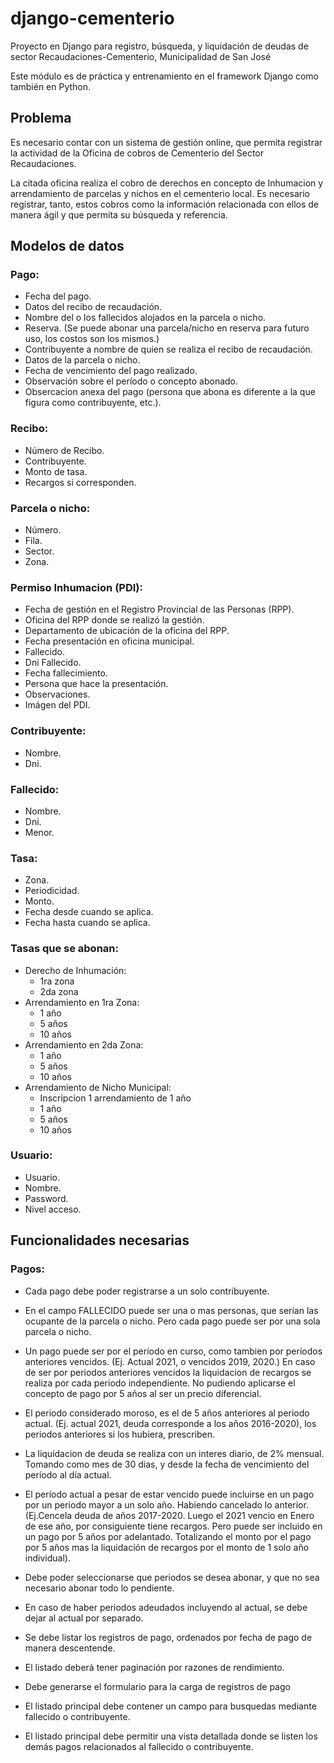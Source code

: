 # django-cementerio
Proyecto en Django para registro, búsqueda, y liquidación de deudas de sector Recaudaciones-Cementerio, Municipalidad de San José

Este módulo es de práctica y entrenamiento en el framework Django como también en Python.

## Problema
Es necesario contar con un sistema de gestión online, que permita registrar la actividad de la Oficina de cobros de Cementerio del Sector Recaudaciones.

La citada oficina realiza el cobro de derechos en concepto de Inhumacion y arrendamiento de parcelas y nichos en el cementerio local. Es necesario registrar, tanto, estos cobros como la información relacionada con ellos de manera ágil y que permita su búsqueda y referencia.

## Modelos de datos
### Pago: 
- Fecha del pago. 
- Datos del recibo de recaudación.
- Nombre del o los fallecidos alojados en la parcela o nicho. 
- Reserva. (Se puede abonar una parcela/nicho en reserva para futuro uso, los costos son los mismos.)
- Contribuyente a nombre de quien se realiza el recibo de recaudación. 
- Datos de la parcela o nicho.
- Fecha de vencimiento del pago realizado.
- Observación sobre el período o concepto abonado.
- Obsercacion anexa del pago (persona que abona es diferente a la que figura como contribuyente, etc.).

### Recibo:
- Número de Recibo.
- Contribuyente.
- Monto de tasa.
- Recargos si corresponden.

### Parcela o nicho:
- Número.
- Fila.
- Sector.
- Zona.

### Permiso Inhumacion (PDI):
- Fecha de gestión en el Registro Provincial de las Personas (RPP).
- Oficina del RPP donde se realizó la gestión.
- Departamento de ubicación de la oficina del RPP.
- Fecha presentación en oficina municipal.
- Fallecido.
- Dni Fallecido.
- Fecha fallecimiento.
- Persona que hace la presentación.
- Observaciones.
- Imágen del PDI.

### Contribuyente:
- Nombre.
- Dni.

### Fallecido:
- Nombre.
- Dni.
- Menor.

### Tasa:
- Zona.
- Periodicidad.
- Monto.
- Fecha desde cuando se aplica.
- Fecha hasta cuando se aplica.

### Tasas que se abonan:
- Derecho de Inhumación:
    - 1ra zona
    - 2da zona
- Arrendamiento en 1ra Zona:
    - 1 año
    - 5 años
    - 10 años
- Arrendamiento en 2da Zona:
    - 1 año
    - 5 años
    - 10 años
- Arrendamiento de Nicho Municipal:
    - Inscripcion 1 arrendamiento de 1 año
    - 1 año
    - 5 años
    - 10 años

### Usuario:
- Usuario.
- Nombre.
- Password.
- Nivel acceso.



## Funcionalidades necesarias
### Pagos:
- Cada pago debe poder registrarse a un solo contribuyente.
- En el campo FALLECIDO puede ser una o mas personas, que serían las ocupante de la parcela o nicho. Pero cada pago puede ser por una sola parcela o nicho.
- Un pago puede ser por el período en curso, como tambien por períodos anteriores vencidos. (Ej. Actual 2021, o vencidos 2019, 2020.) En caso de ser por periodos anteriores vencidos la liquidacion de recargos se realiza por cada periodo independiente. No pudiendo aplicarse el concepto de pago por 5 años al ser un precio diferencial.
- El periodo considerado moroso, es el de 5 años anteriores al periodo actual. (Ej. actual 2021, deuda corresponde a los años 2016-2020), los periodos anteriores si los hubiera, prescriben.
- La liquidacion de deuda se realiza con un interes diario, de 2% mensual. Tomando como mes de 30 dias, y desde la fecha de vencimiento del período al día actual.
- El período actual a pesar de estar vencido puede incluirse en un pago por un periodo mayor a un solo año. Habiendo cancelado lo anterior. (Ej.Cencela deuda de años 2017-2020. Luego el 2021 vencio en Enero de ese año, por consiguiente tiene recargos. Pero puede ser incluido en un pago por 5 años por adelantado. Totalizando el monto por el pago por 5 años mas la liquidación de recargos por el monto de 1 solo año individual).
- Debe poder seleccionarse que periodos se desea abonar, y que no sea necesario abonar todo lo pendiente.
- En caso de haber periodos adeudados incluyendo al actual, se debe dejar al actual por separado.



- Se debe listar los registros de pago, ordenados por fecha de pago de manera descentende.
- El listado deberá tener paginación por razones de rendimiento.
- Debe generarse el formulario para la carga de registros de pago
- El listado principal debe contener un campo para busquedas mediante fallecido o contribuyente.
- El listado principal debe permitir una vista detallada donde se listen los demás pagos relacionados al fallecido o contribuyente.

